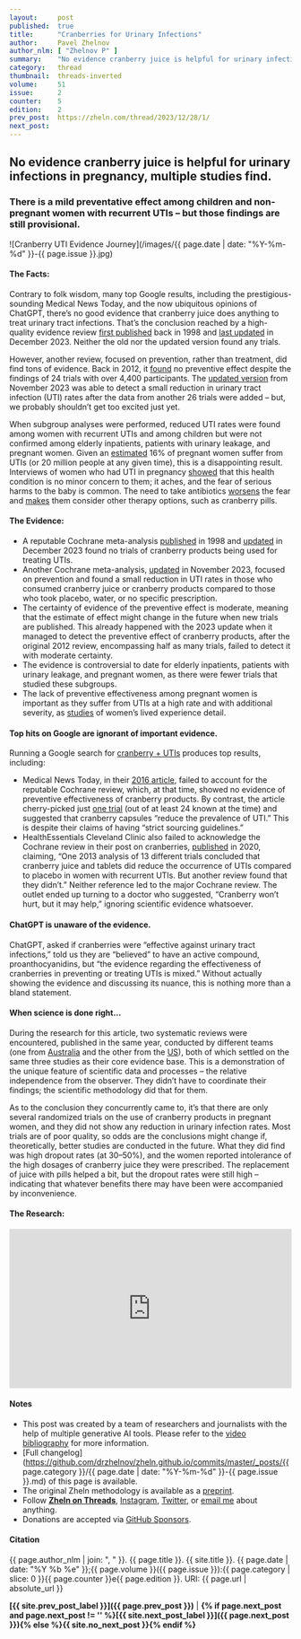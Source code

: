 ```yaml
---
layout:     post
published:  true
title:      "Cranberries for Urinary Infections"
author:     Pavel Zhelnov
author_nlm: [ "Zhelnov P" ]
summary:    "No evidence cranberry juice is helpful for urinary infections in pregnancy, multiple studies find. There is a mild preventative effect among children and non-pregnant women with recurrent UTIs ­– but those findings are still provisional."
category:   thread
thumbnail:  threads-inverted
volume:     51
issue:      2
counter:    5
edition:    2
prev_post:  https://zheln.com/thread/2023/12/28/1/
next_post:  
---
```


## No evidence cranberry juice is helpful for urinary infections in pregnancy, multiple studies find. 

### There is a mild preventative effect among children and non-pregnant women with recurrent UTIs ­– but those findings are still provisional.

![Cranberry UTI Evidence Journey](/images/{{ page.date | date: "%Y-%m-%d" }}-{{ page.issue }}.jpg)

#### The Facts:

Contrary to folk wisdom, many top Google results, including the prestigious-sounding Medical News Today, and the now ubiquitous opinions of ChatGPT, there’s no good evidence that cranberry juice does anything to treat urinary tract infections. That’s the conclusion reached by a high-quality evidence review [first published][jepson_cranberries_1998] back in 1998 and [last updated][jepson_cranberries_2023] in December 2023. Neither the old nor the updated version found any trials.

However, another review, focused on prevention, rather than treatment, did find tons of evidence. Back in 2012, it [found][jepson_cranberries_2012] no preventive effect despite the findings of 24 trials with over 4,400 participants. The [updated version][williams_cranberries_2023] from November 2023 was able to detect a small reduction in urinary tract infection (UTI) rates after the data from another 26 trials were added – but, we probably shouldn’t get too excited just yet.

When subgroup analyses were performed, reduced UTI rates were found among women with recurrent UTIs and among children but were not confirmed among elderly inpatients, patients with urinary leakage, and pregnant women. Given an [estimated](#the-research) 16% of pregnant women suffer from UTIs (or 20 million people at any given time), this is a disappointing result. Interviews of women who had UTI in pregnancy [showed][almeida_hospitalizacao_2016] that this health condition is no minor concern to them; it aches, and the fear of serious harms to the baby is common. The need to take antibiotics [worsens][ghouri_there_2020] the fear and [makes][ghouri_urinary_2019] them consider other therapy options, such as cranberry pills.

#### The Evidence:

- A reputable Cochrane meta-analysis [published][jepson_cranberries_1998] in 1998 and [updated][jepson_cranberries_2023] in December 2023 found no trials of cranberry products being used for treating UTIs. 
- Another Cochrane meta-analysis, [updated][williams_cranberries_2023] in November 2023, focused on prevention and found a small reduction in UTI rates in those who consumed cranberry juice or cranberry products compared to those who took placebo, water, or no specific prescription.
- The certainty of evidence of the preventive effect is moderate, meaning that the estimate of effect might change in the future when new trials are published. This already happened with the 2023 update when it managed to detect the preventive effect of cranberry products, after the original 2012 review, encompassing half as many trials, failed to detect it with moderate certainty.
- The evidence is controversial to date for elderly inpatients, patients with urinary leakage, and pregnant women, as there were fewer trials that studied these subgroups.
- The lack of preventive effectiveness among pregnant women is important as they suffer from UTIs at a high rate and with additional severity, as [studies](#the-research) of women’s lived experience detail. 

#### Top hits on Google are ignorant of important evidence.

Running a Google search for [cranberry + UTIs](https://www.google.com/search?q=cranberry+utis) produces top results, including:

- Medical News Today, in their [2016 article](https://www.medicalnewstoday.com/articles/306498), failed to account for the reputable Cochrane review, which, at that time, showed no evidence of preventive effectiveness of cranberry products. By contrast, the article cherry-picked just [one trial](http://doi.org/10.1016/j.ajog.2015.04.003) (out of at least 24 known at the time) and suggested that cranberry capsules “reduce the prevalence of UTI.” This is despite their claims of having “strict sourcing guidelines.”
- HealthEssentials Cleveland Clinic also failed to acknowledge the Cochrane review in their post on cranberries, [published](https://health.clevelandclinic.org/can-cranberry-juice-stop-uti) in 2020, claiming, “One 2013 analysis of 13 different trials concluded that cranberry juice and tablets did reduce the occurrence of UTIs compared to placebo in women with recurrent UTIs. But another review found that they didn’t.” Neither reference led to the major Cochrane review. The outlet ended up turning to a doctor who suggested, “Cranberry won’t hurt, but it may help,” ignoring scientific evidence whatsoever.

#### ChatGPT is unaware of the evidence.

ChatGPT, asked if cranberries were “effective against urinary tract infections,” told us they are “believed” to have an active compound, proanthocyanidins, but “the evidence regarding the effectiveness of cranberries in preventing or treating UTIs is mixed.” Without actually showing the evidence and discussing its nuance, this is nothing more than a bland statement.

#### When science is done right… 

During the research for this article, two systematic reviews were encountered, published in the same year, conducted by different teams (one from [Australia][williams_cranberries_2023] and the other from the [US][bolgarina_cranberry_2023]), both of which settled on the same three studies as their core evidence base. This is a demonstration of the unique feature of scientific data and processes – the relative independence from the observer. They didn’t have to coordinate their findings; the scientific methodology did that for them.

As to the conclusion they concurrently came to, it’s that there are only several randomized trials on the use of cranberry products in pregnant women, and they did not show any reduction in urinary infection rates. Most trials are of poor quality, so odds are the conclusions might change if, theoretically, better studies are conducted in the future. What they did find was high dropout rates (at 30–50%), and the women reported intolerance of the high dosages of cranberry juice they were prescribed. The replacement of juice with pills helped a bit, but the dropout rates were still high – indicating that whatever benefits there may have been were accompanied by inconvenience. 

#### The Research:

<div style='position: relative; padding-bottom: 56.25%; width: 100%; display: flex; flex-direction: row; justify-content: center; align-items: center;'><iframe style='top: 0; width: 100%; height: 100% !important; position: absolute' allowtransparency='true' sandbox='allow-same-origin allow-popups allow-top-navigation allow-orientation-lock allow-scripts allow-forms' src='https://www.writeinstone.com/widget/published-8e863b53-dfe0-40c3-b18a-d18d0beef039?lightmode=false?primary=000000?secondary=5a4e70' frameborder='0' scrolling='no' allow='accelerometer; autoplay; encrypted-media; gyroscope; picture-in-picture' allowfullscreen></iframe></div>

#### Notes

- This post was created by a team of researchers and journalists with the help of multiple generative AI tools. Please refer to the [video bibliography](#the-research) for more information.
- [Full changelog](https://github.com/drzhelnov/zheln.github.io/commits/master/_posts/{{ page.category }}/{{ page.date | date: "%Y-%m-%d" }}-{{ page.issue }}.md) of this page is available.
- The original Zheln methodology is available as a [preprint](https://doi.org/10.31222/osf.io/y2nrb).
- Follow **[Zheln on Threads](https://www.threads.net/@igzheln)**, [Instagram](https://instagram.com/igzheln), [Twitter](https://twitter.com/drzhelnov), or [email me](mailto:pavel@zheln.com) about anything.
- Donations are accepted via [GitHub Sponsors](https://github.com/sponsors/drzhelnov).

#### Citation

{{ page.author_nlm | join: ", " }}. {{ page.title }}. {{ site.title }}. {{ page.date | date: "%Y %b %e" }};{{ page.volume }}({{ page.issue }}):{{ page.category | slice: 0 }}{{ page.counter }}e{{ page.edition }}. URI: {{ page.url | absolute_url }}

**[{{ site.prev_post_label }}]({{ page.prev_post }})** | **{% if page.next_post and page.next_post != '' %}[{{ site.next_post_label }}]({{ page.next_post }}){% else %}{{ site.no_next_post }}{% endif %}**

[jepson_cranberries_2023]: https://doi.org/10.1002/14651858.CD001322.pub2 "Jepson RG, Mihaljevic L, Craig JC. Cranberries for treating urinary tract infections. Cochrane Database Syst Rev. 2023 Dec 14;12(12):CD001322. doi: 10.1002/14651858.CD001322.pub2. PMID: 38096261; PMCID: PMC10721117."

[jepson_cranberries_1998]: https://doi.org/10.1002/14651858.CD001322 "Jepson RG, Mihaljevic L, Craig JC. Cranberries for treating urinary tract infections. Cochrane Kidney and Transplant Group, editor. Cochrane Database of Systematic Reviews [Internet]. 1998 Oct 26 [cited 2023 Dec 23]; Available from: https://doi.org/10.1002/14651858.CD001322"

[williams_cranberries_2023]: https://doi.org/10.1002/14651858.CD001321.pub7 "Williams G, Stothart CI, Hahn D, Stephens JH, Craig JC, Hodson EM. Cranberries for preventing urinary tract infections. Cochrane Database Syst Rev. 2023 Nov 10;11(11):CD001321. doi: 10.1002/14651858.CD001321.pub7. PMID: 37947276; PMCID: PMC10636779."

[jepson_cranberries_2012]: http://doi.org/10.1002/14651858.CD001321.pub5 "Jepson RG, Williams G, Craig JC. Cranberries for preventing urinary tract infections. Cochrane Kidney and Transplant Group, editor. Cochrane Database of Systematic Reviews [Internet]. 2012 Oct 17 [cited 2023 Dec 24];2014(6). Available from: http://doi.org/10.1002/14651858.CD001321.pub5"

[bolgarina_cranberry_2023]: https://doi.org/10.7759/cureus.46738 "Bolgarina Z, Gonzalez-Gonzalez LF, Rodroiguez GV, Camacho A. Cranberry Supplements for Urinary Tract Infection Prophylaxis in Pregnant Women: A Systematic Review of Clinical Trials and Observational Studies on Efficacy, Acceptability, Outcomes Measurement Methods, and Studies' Feasibility. Cureus. 2023 Oct 9;15(10):e46738. doi: 10.7759/cureus.46738. PMID: 38022216; PMCID: PMC10631496."

[izett-kay_experiences_2022]: https://doi.org/10.1002/nau.24884 "Izett-Kay M, Barker KL, McNiven A, Toye F. Experiences of urinary tract infection: A systematic review and meta-ethnography. Neurourol Urodyn. 2022 Mar;41(3):724-739. doi: 10.1002/nau.24884. Epub 2022 Feb 3. PMID: 35114012."

[salari_global_2023]: https://doi.org/10.1016/j.puhe.2023.08.016 "Salari N, Khoshbakht Y, Hemmati M, Khodayari Y, Khaleghi AA, Jafari F, Shohaimi S, Mohammadi M. Global prevalence of urinary tract infection in pregnant mothers: a systematic review and meta-analysis. Public Health. 2023 Sep 19;224:58-65. doi: 10.1016/j.puhe.2023.08.016. Epub ahead of print. PMID: 37734277."

[ghouri_there_2020]: https://doi.org/10.1111/hex.13044 "Ghouri F, Hollywood A, Ryan K. 'There is no choice apart from antibiotics…': Qualitative analysis of views on urinary infections in pregnancy and antimicrobial resistance. Health Expect. 2020 Jun;23(3):644-650. doi: 10.1111/hex.13044. Epub 2020 Feb 29. PMID: 32113189; PMCID: PMC7321732."

[ghouri_urinary_2019]: https://doi.org/10.1186/s12884-019-2451-z "Ghouri F, Hollywood A, Ryan K. Urinary tract infections and antibiotic use in pregnancy - qualitative analysis of online forum content. BMC Pregnancy Childbirth. 2019 Aug 13;19(1):289. doi: 10.1186/s12884-019-2451-z. PMID: 31409404; PMCID: PMC6693226."

[almeida_hospitalizacao_2016]: https://pesquisa.bvsalud.org/portal/resource/pt/bde-29996 "Alves de Almeida AP, de Souza de Jesus LM, Costa Maia Dias IC, de Fátima Fernandes MN, Santos Mourão IS, Nogueira Ferreira AG. Hospitalization of recurring urinary tract infection: perception of pregnant women. J Nurs UFPE/Revista de Enfermagem UFPE. 2016;10(Supl. 5):4233-4239. doi: 10.5205/1981-8963-v10i5a11168p4233-4239-2016."
